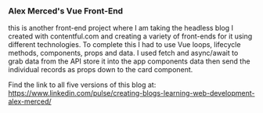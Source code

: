 ### Alex Merced's Vue Front-End

this is another front-end project where I am taking the headless blog I created with contentful.com and creating a variety of front-ends for it using different technologies. To complete this I had to use Vue loops, lifecycle methods, components, props and data. I used fetch and async/await to grab data from the API store it into the app components data then send the individual records as props down to the card component.

Find the link to all five versions of this blog at:
https://www.linkedin.com/pulse/creating-blogs-learning-web-development-alex-merced/
